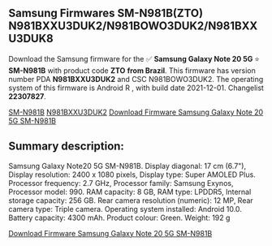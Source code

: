 <h2>Samsung Firmwares SM-N981B(ZTO) N981BXXU3DUK2/N981BOWO3DUK2/N981BXXU3DUK8</h2>
Download the Samsung firmware for the ✅ <strong>Samsung Galaxy Note 20 5G </strong> ⭐ <strong>SM-N981B</strong> with product code <strong>ZTO</strong> <strong> from Brazil</strong>. This firmware has version number PDA <strong>N981BXXU3DUK2</strong> and CSC N981BOWO3DUK2. The operating system of this firmware is Android R , with build date 2021-12-01. Changelist <strong>22307827</strong>.


[SM-N981B](https://samfirm.shop/samsung/model/SM-N981B)
[N981BXXU3DUK2](https://samfirm.shop/samsung/pda/N981BXXU3DUK2)
[Download Firmware Samsung Galaxy Note 20 5G SM-N981B](https://samfirm.shop/samsung/firmware/479061)
<h2>Summary description:</h2>
<p>Samsung Galaxy Note20 5G SM-N981B. Display diagonal: 17 cm (6.7"), Display resolution: 2400 x 1080 pixels, Display type: Super AMOLED Plus. Processor frequency: 2.7 GHz, Processor family: Samsung Exynos, Processor model: 990. RAM capacity: 8 GB, RAM type: LPDDR5, Internal storage capacity: 256 GB. Rear camera resolution (numeric): 12 MP, Rear camera type: Triple camera. Operating system installed: Android 10.0. Battery capacity: 4300 mAh. Product colour: Green. Weight: 192 g</p>


[Download Firmware Samsung Galaxy Note 20 5G SM-N981B](https://samfirm.shop/samsung/firmware/479061)
